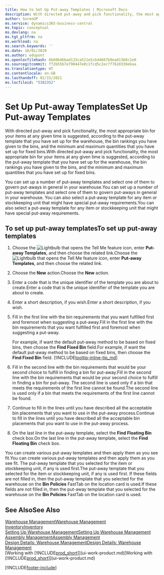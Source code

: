 ```yaml
---
title: How to Set Up Put-away Templates | Microsoft Docs
description: With directed put-away and pick functionality, the most appropriate bin for your items at any given time is suggested, according to the put-away template that you have set up for the warehouse, the bin rankings you have given to the bins, and the minimum and maximum quantities that you have set up for fixed bins.
author: SorenGP
ms.service: dynamics365-business-central
ms.topic: conceptual
ms.devlang: na
ms.tgt_pltfrm: na
ms.workload: na
ms.search.keywords: ''
ms.date: 10/01/2020
ms.author: edupont
ms.openlocfilehash: 6b6064bbad133ca521e5cb44667b9ead1368c1e0
ms.sourcegitcommit: ff2b55b7e790447e0c1fcd5c2ec7f7610338ebaa
ms.translationtype: HT
ms.contentlocale: en-GB
ms.lasthandoff: 02/15/2021
ms.locfileid: "5382352"
---
```

# <a name="set-up-put-away-templates"></a><span data-ttu-id="906e4-103">Set Up Put-away Templates</span><span class="sxs-lookup"><span data-stu-id="906e4-103">Set Up Put-away Templates</span></span>

<span data-ttu-id="906e4-104">With directed put-away and pick functionality, the most appropriate bin for your items at any given time is suggested, according to the put-away template that you have set up for the warehouse, the bin rankings you have given to the bins, and the minimum and maximum quantities that you have set up for fixed bins.</span><span class="sxs-lookup"><span data-stu-id="906e4-104">With directed put-away and pick functionality, the most appropriate bin for your items at any given time is suggested, according to the put-away template that you have set up for the warehouse, the bin rankings you have given to the bins, and the minimum and maximum quantities that you have set up for fixed bins.</span></span>  

<span data-ttu-id="906e4-105">You can set up a number of put-away templates and select one of them to govern put-aways in general in your warehouse.</span><span class="sxs-lookup"><span data-stu-id="906e4-105">You can set up a number of put-away templates and select one of them to govern put-aways in general in your warehouse.</span></span> <span data-ttu-id="906e4-106">You can also select a put-away template for any item or stockkeeping unit that might have special put-away requirements.</span><span class="sxs-lookup"><span data-stu-id="906e4-106">You can also select a put-away template for any item or stockkeeping unit that might have special put-away requirements.</span></span>  

## <a name="to-set-up-put-away-templates"></a><span data-ttu-id="906e4-107">To set up put-away templates</span><span class="sxs-lookup"><span data-stu-id="906e4-107">To set up put-away templates</span></span>

1. <span data-ttu-id="906e4-108">Choose the ![Lightbulb that opens the Tell Me feature](media/ui-search/search_small.png "Tell me what you want to do") icon, enter **Put-away Templates**, and then choose the related link.</span><span class="sxs-lookup"><span data-stu-id="906e4-108">Choose the ![Lightbulb that opens the Tell Me feature](media/ui-search/search_small.png "Tell me what you want to do") icon, enter **Put-away Templates**, and then choose the related link.</span></span>  
2. <span data-ttu-id="906e4-109">Choose the **New** action.</span><span class="sxs-lookup"><span data-stu-id="906e4-109">Choose the **New** action.</span></span>  
3. <span data-ttu-id="906e4-110">Enter a code that is the unique identifier of the template you are about to create.</span><span class="sxs-lookup"><span data-stu-id="906e4-110">Enter a code that is the unique identifier of the template you are about to create.</span></span>  
4. <span data-ttu-id="906e4-111">Enter a short description, if you wish.</span><span class="sxs-lookup"><span data-stu-id="906e4-111">Enter a short description, if you wish.</span></span>  
5. <span data-ttu-id="906e4-112">Fill in the first line with the bin requirements that you want fulfilled first and foremost when suggesting a put-away.</span><span class="sxs-lookup"><span data-stu-id="906e4-112">Fill in the first line with the bin requirements that you want fulfilled first and foremost when suggesting a put-away.</span></span>

    <span data-ttu-id="906e4-113">For example, if want the default put-away method to be based on fixed bins, then choose the **Find Fixed Bin** field.</span><span class="sxs-lookup"><span data-stu-id="906e4-113">For example, if want the default put-away method to be based on fixed bins, then choose the **Find Fixed Bin** field.</span></span> [!INCLUDE[tooltip-inline-tip_md](includes/tooltip-inline-tip_md.md)]  
6. <span data-ttu-id="906e4-114">Fill in the second line with the bin requirements that would be your second choice to fulfill in finding a bin for put-away.</span><span class="sxs-lookup"><span data-stu-id="906e4-114">Fill in the second line with the bin requirements that would be your second choice to fulfill in finding a bin for put-away.</span></span> <span data-ttu-id="906e4-115">The second line is used only if a bin that meets the requirements of the first line cannot be found.</span><span class="sxs-lookup"><span data-stu-id="906e4-115">The second line is used only if a bin that meets the requirements of the first line cannot be found.</span></span>  
7. <span data-ttu-id="906e4-116">Continue to fill in the lines until you have described all the acceptable bin placements that you want to use in the put-away process.</span><span class="sxs-lookup"><span data-stu-id="906e4-116">Continue to fill in the lines until you have described all the acceptable bin placements that you want to use in the put-away process.</span></span>  
8. <span data-ttu-id="906e4-117">On the last line in the put-away template, select the **Find Floating Bin** check box.</span><span class="sxs-lookup"><span data-stu-id="906e4-117">On the last line in the put-away template, select the **Find Floating Bin** check box.</span></span>  

<span data-ttu-id="906e4-118">You can create various put-away templates and then apply them as you see fit.</span><span class="sxs-lookup"><span data-stu-id="906e4-118">You can create various put-away templates and then apply them as you see fit.</span></span> <span data-ttu-id="906e4-119">The put-away template that you selected for the item or stockkeeping unit, if any is used first.</span><span class="sxs-lookup"><span data-stu-id="906e4-119">The put-away template that you selected for the item or stockkeeping unit, if any is used first.</span></span> <span data-ttu-id="906e4-120">If these fields are not filled in, then the put-away template that you selected for the warehouse on the **Bin Policies** FastTab on the location card is used.</span><span class="sxs-lookup"><span data-stu-id="906e4-120">If these fields are not filled in, then the put-away template that you selected for the warehouse on the **Bin Policies** FastTab on the location card is used.</span></span>  

## <a name="see-also"></a><span data-ttu-id="906e4-121">See Also</span><span class="sxs-lookup"><span data-stu-id="906e4-121">See Also</span></span>

[<span data-ttu-id="906e4-122">Warehouse Management</span><span class="sxs-lookup"><span data-stu-id="906e4-122">Warehouse Management</span></span>](warehouse-manage-warehouse.md)  
[<span data-ttu-id="906e4-123">Inventory</span><span class="sxs-lookup"><span data-stu-id="906e4-123">Inventory</span></span>](inventory-manage-inventory.md)  
[<span data-ttu-id="906e4-124">Setting Up Warehouse Management</span><span class="sxs-lookup"><span data-stu-id="906e4-124">Setting Up Warehouse Management</span></span>](warehouse-setup-warehouse.md)  
[<span data-ttu-id="906e4-125">Assembly Management</span><span class="sxs-lookup"><span data-stu-id="906e4-125">Assembly Management</span></span>](assembly-assemble-items.md)  
[<span data-ttu-id="906e4-126">Design Details: Warehouse Management</span><span class="sxs-lookup"><span data-stu-id="906e4-126">Design Details: Warehouse Management</span></span>](design-details-warehouse-management.md)  
<span data-ttu-id="906e4-127">[Working with [!INCLUDE[prod_short](includes/prod_short.md)]](ui-work-product.md)</span><span class="sxs-lookup"><span data-stu-id="906e4-127">[Working with [!INCLUDE[prod_short](includes/prod_short.md)]](ui-work-product.md)</span></span>  


[!INCLUDE[footer-include](includes/footer-banner.md)]